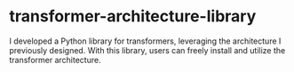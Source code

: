 # transformer-architecture-library
I developed a Python library for transformers, leveraging the architecture I previously designed. With this library, users can freely install and utilize the transformer architecture.
